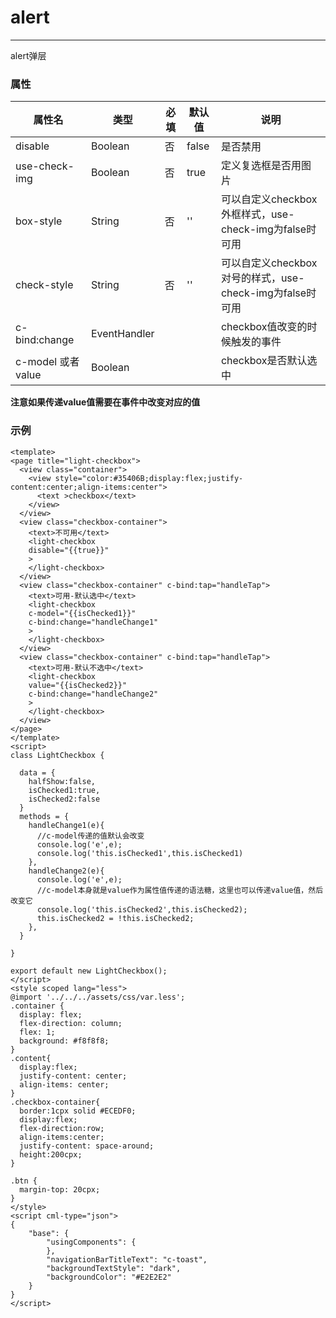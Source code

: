 # alert

-------

alert弹层

### 属性



| 属性名             | 类型         | 必填 | 默认值 | 说明                                                     |
| ------------------ | ------------ | ---- | ------ | -------------------------------------------------------- |
| disable            | Boolean      | 否   | false  | 是否禁用                                                 |
| use-check-img      | Boolean      | 否   | true   | 定义复选框是否用图片                                     |
| box-style          | String       | 否   | ''     | 可以自定义checkbox外框样式，use-check-img为false时可用   |
| check-style        | String       | 否   | ''     | 可以自定义checkbox对号的样式，use-check-img为false时可用 |
| c-bind:change      | EventHandler |      |        | checkbox值改变的时候触发的事件                           |
| c-model 或者 value | Boolean      |      |        | checkbox是否默认选中                                     |

**注意如果传递value值需要在事件中改变对应的值**

### 示例

```vue
<template>
<page title="light-checkbox">
  <view class="container">
    <view style="color:#35406B;display:flex;justify-content:center;align-items:center">
      <text >checkbox</text>
    </view>
  </view>
  <view class="checkbox-container">
    <text>不可用</text>
    <light-checkbox
    disable="{{true}}"
    >
    </light-checkbox>
  </view>
  <view class="checkbox-container" c-bind:tap="handleTap">
    <text>可用-默认选中</text>
    <light-checkbox
    c-model="{{isChecked1}}"
    c-bind:change="handleChange1"
    >
    </light-checkbox>
  </view>
  <view class="checkbox-container" c-bind:tap="handleTap">
    <text>可用-默认不选中</text>
    <light-checkbox
    value="{{isChecked2}}"
    c-bind:change="handleChange2"
    >
    </light-checkbox>
  </view>
</page>
</template>
<script>
class LightCheckbox {

  data = {
    halfShow:false,
    isChecked1:true,
    isChecked2:false
  }
  methods = {
    handleChange1(e){
      //c-model传递的值默认会改变
      console.log('e',e);
      console.log('this.isChecked1',this.isChecked1)
    },
    handleChange2(e){
      console.log('e',e);
      //c-model本身就是value作为属性值传递的语法糖，这里也可以传递value值，然后改变它
      console.log('this.isChecked2',this.isChecked2);
      this.isChecked2 = !this.isChecked2;
    },
  }
  
}

export default new LightCheckbox();
</script>
<style scoped lang="less">
@import '../../../assets/css/var.less';
.container {
  display: flex;
  flex-direction: column;
  flex: 1;
  background: #f8f8f8;
}
.content{
  display:flex;
  justify-content: center;
  align-items: center;
}
.checkbox-container{
  border:1cpx solid #ECEDF0;
  display:flex;
  flex-direction:row;
  align-items:center;
  justify-content: space-around;
  height:200cpx;
}

.btn {
  margin-top: 20cpx;
}
</style>
<script cml-type="json">
{
    "base": {
        "usingComponents": {
        },
        "navigationBarTitleText": "c-toast",
        "backgroundTextStyle": "dark",
        "backgroundColor": "#E2E2E2"
    }
}
</script>

```